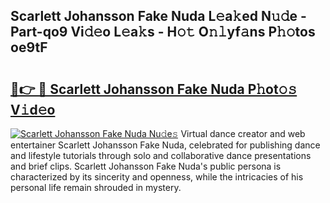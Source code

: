 ## Scarlett Johansson Fake Nuda L𝚎a𝚔ed N𝚞𝚍e - Part-qo9 Vi𝚍𝚎o L𝚎a𝚔s - H𝚘𝚝 O𝚗𝚕yf𝚊ns P𝚑𝚘tos oe9tF

# <h2><a href="http://kf5km55.oniu.top/?m=Scarlett+Johansson+Fake+Nuda">🔗👉 🔴 Scarlett Johansson Fake Nuda P𝚑ot𝚘𝚜 V𝚒d𝚎o</a></h2>

[![Scarlett Johansson Fake Nuda Nu𝚍e𝚜](https://i.imgur.com/0qMVB7G.gif)](http://kf5km55.oniu.top/?m=Scarlett+Johansson+Fake+Nuda)
Virtual dance creator and web entertainer Scarlett Johansson Fake Nuda, celebrated for publishing dance and lifestyle tutorials through solo and collaborative dance presentations and brief clips. Scarlett Johansson Fake Nuda's public persona is characterized by its sincerity and openness, while the intricacies of his personal life remain shrouded in mystery.  

